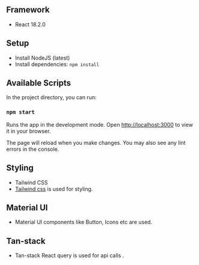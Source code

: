 ## Framework

- React 18.2.0

## Setup
- Install NodeJS (latest)
- Install dependencies: `npm install`

## Available Scripts

In the project directory, you can run:

### `npm start`

Runs the app in the development mode.
Open [http://localhost:3000](http://localhost:3000) to view it in your browser.

The page will reload when you make changes.
You may also see any lint errors in the console.

## Styling

- Tailwind CSS
- [Tailwind css](https://tailwindcss.com/) is used for styling.

## Material UI

- Material UI components like Button, Icons etc are used.

## Tan-stack

- Tan-stack React query is used for api calls .

